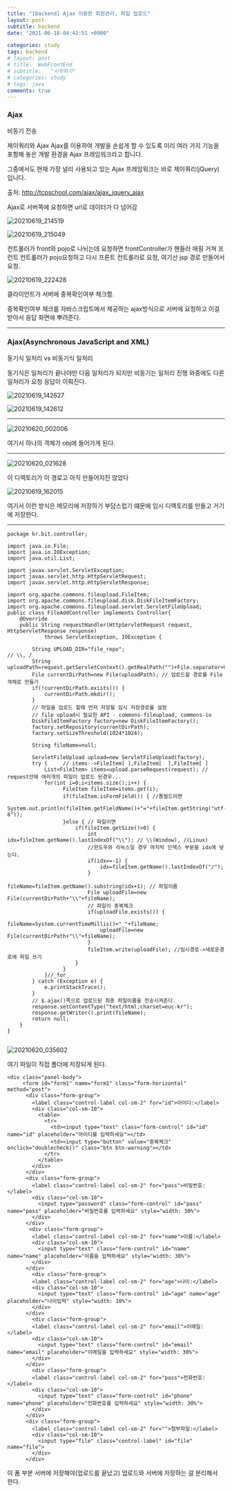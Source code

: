 ```yaml
---
title: "[backend] Ajax 이용한 회원관리, 파일 업로드"
layout: post
subtitle: backend
date: "2021-06-18-04:42:51 +0900"

categories: study
tags: backend
# layout: post
# title:  WebFrontEnd
# subtitle:   "시작하기"
# categories: study
# tags: java
comments: true
---
```



### Ajax

비동기 전송

제이쿼리와 Ajax
Ajax를 이용하여 개발을 손쉽게 할 수 있도록 미리 여러 가지 기능을 포함해 놓은 개발 환경을 Ajax 프레임워크라고 합니다.

그중에서도 현재 가장 널리 사용되고 있는 Ajax 프레임워크는 바로 제이쿼리(jQuery)입니다.


출처: http://tcpschool.com/ajax/ajax_jquery_ajax



Ajax로 서버쪽에 요청하면 url로 데이터가 다 넘어감



![20210619_214519](/assets/20210619_214519.png)


![20210619_215049](/assets/20210619_215049.png)

컨트롤러가 front와 pojo로 나뉘는데 요청하면 frontController가 핸들러 매핑 거쳐
프런트 컨트롤러가 pojo요청하고 다시 프론트 컨트롤러로 요청, 여기선 jsp 경로 만들어서 요청.


![20210619_222428](/assets/20210619_222428.png)

클라이언트가 서버에 중복확인여부 체크함.

중복확인여부 체크를 자바스크립트에서 제공하는 ajax방식으로 서버에 요청하고 이걸 받아서 응답 화면에 뿌려준다.



-------

### Ajax(Asynchronous JavaScript and XML)

동기식 일처리 vs 비동기식 일처리


동기식은 일처리가 끝나야만 다음 일처리가 되지만 비동기는 일처리 진행 와중에도 다른 일처리가 요청 응답이 이뤄진다.


![20210619_142627](/assets/20210619_142627.png)

![20210619_142612](/assets/20210619_142612.png)




--------

![20210620_002006](/assets/20210620_002006.png)


여기서 하나의 객체가 obj에 들어가게 된다.

------

![20210620_021628](/assets/20210620_021628.png)

이 디렉토리가 이 경로고 아직 만들어지진 않았다


![20210619_162015](/assets/20210619_162015.png)

여기서 이런 방식은 메모리에 저장하기 부담스럽기 떄문에 임시 디렉토리를 만들고 거기에 저장한다.



--------------

```
package kr.bit.controller;

import java.io.File;
import java.io.IOException;
import java.util.List;

import javax.servlet.ServletException;
import javax.servlet.http.HttpServletRequest;
import javax.servlet.http.HttpServletResponse;

import org.apache.commons.fileupload.FileItem;
import org.apache.commons.fileupload.disk.DiskFileItemFactory;
import org.apache.commons.fileupload.servlet.ServletFileUpload;
public class FileAddController implements Controller{
	@Override
	public String requestHandler(HttpServletRequest request, HttpServletResponse response)
			throws ServletException, IOException {

		String UPLOAD_DIR="file_repo";                                   // \\, /
		String uploadPath=request.getServletContext().getRealPath("")+File.separator+UPLOAD_DIR;
		File currentDirPath=new File(uploadPath); // 업로드할 경로를 File객체로 만들기
		if(!currentDirPath.exists()) {
			currentDirPath.mkdir();
		}
		// 파일을 업로드 할때 먼저 저장될 임시 저장경로를 설정
		// file upload시 필요한 API - commons-fileupload, commons-io
		DiskFileItemFactory factory=new DiskFileItemFactory();
		factory.setRepository(currentDirPath);
		factory.setSizeThreshold(1024*1024);

		String fileName=null;

		ServletFileUpload upload=new ServletFileUpload(factory);
		try {     // items-->FileItem[ ],FileItem[  ],FileItem[ ]
			List<FileItem> items=upload.parseRequest(request); // request안에 여러개의 파일이 업로드 된경우...
			for(int i=0;i<items.size();i++) {
				  FileItem fileItem=items.get(i);
				  if(fileItem.isFormField()) { //폼필드이면
					  System.out.println(fileItem.getFieldName()+"="+fileItem.getString("utf-8"));
				  }else { // 파일이면
					  if(fileItem.getSize()>0) {
						  int idx=fileItem.getName().lastIndexOf("\\"); // \\(Window), /(Linux)
						  //윈도우와 리눅스일 경우 마지막 인덱스 부분을 idx에 넣는다.
						  if(idx==-1) {
							  idx=fileItem.getName().lastIndexOf("/");
						  }
						  fileName=fileItem.getName().substring(idx+1); // 파일이름
						  File uploadFile=new File(currentDirPath+"\\"+fileName);
						  // 파일이 중복체크
						  if(uploadFile.exists()) {
							  fileName=System.currentTimeMillis()+"_"+fileName;
							  uploadFile=new File(currentDirPath+"\\"+fileName);
						  }
						  fileItem.write(uploadFile); //임시경로->새로운경로에 파일 쓰기
					  }
				  }
			}//_for_
		} catch (Exception e) {
			e.printStackTrace();
		}
		// $.ajax()쪽으로 업로드된 최종 파일이름을 전송시켜준다.
		response.setContentType("text/html;charset=euc-kr");
		response.getWriter().print(fileName);		
		return null;
	}
}


```

![20210620_035602](/assets/20210620_035602.png)

여기 파일이 직접 폴더에 저장되게 된다.


```
<div class="panel-body">
     <form id="form1" name="form1" class="form-horizontal" method="post">
	  <div class="form-group">
	    <label class="control-label col-sm-2" for="id">아이디:</label>
	    <div class="col-sm-10">
	      <table>
	        <tr>
	          <td><input type="text" class="form-control" id="id" name="id" placeholder="아이디를 입력하세요"></td>
	          <td><input type="button" value="중복체크" onclick="doublecheck()" class="btn btn-warning"></td>
	        </tr>	        
	      </table>
	    </div>
	  </div>
	  <div class="form-group">
	    <label class="control-label col-sm-2" for="pass">비밀번호:</label>
	    <div class="col-sm-10">
	      <input type="password" class="form-control" id="pass" name="pass" placeholder="비밀번호를 입력하세요" style="width: 30%">
	    </div>
	  </div>
	   <div class="form-group">
	    <label class="control-label col-sm-2" for="name">이름:</label>
	    <div class="col-sm-10">
	      <input type="text" class="form-control" id="name" name="name" placeholder="이름을 입력하세요" style="width: 30%">
	    </div>
	  </div>
	    <div class="form-group">
	    <label class="control-label col-sm-2" for="age">나이:</label>
	    <div class="col-sm-10">
	      <input type="text" class="form-control" id="age" name="age" placeholder="나이입력" style="width: 10%">
	    </div>
	  </div>
	    <div class="form-group">
	    <label class="control-label col-sm-2" for="email">이메일:</label>
	    <div class="col-sm-10">
	      <input type="text" class="form-control" id="email" name="email" placeholder="이메일을 입력하세요" style="width: 30%">
	    </div>
	  </div>
	    <div class="form-group">
	    <label class="control-label col-sm-2" for="pass">전화번호:</label>
	    <div class="col-sm-10">
	      <input type="text" class="form-control" id="phone" name="phone" placeholder="전화번호를 입력하세요" style="width: 30%">
	    </div>
	  </div>
	  <div class="form-group">
	    <label class="control-label col-sm-2" for="">첨부파일:</label>
	    <div class="col-sm-10">
	      <input type="file" class="control-label" id="file" name="file">
	    </div>
	  </div>	  

```


이 폼 부분 서버에 저장해야(업로드를 끝났고) 업로드와 서버에 저장하는 걸 분리해서 한다.
